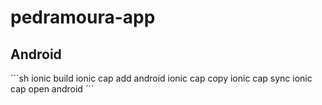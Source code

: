 # pedramoura-app

## Android

´´´sh
ionic build
ionic cap add android
ionic cap copy
ionic cap sync
ionic cap open android
´´´